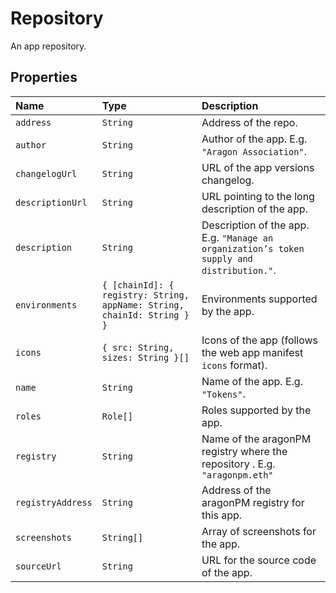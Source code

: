 # Repository

An app repository.

## Properties

| Name              | Type                                                                    | Description                                                                               |
| :---------------- | :---------------------------------------------------------------------- | :---------------------------------------------------------------------------------------- |
| `address`         | `String`                                                                | Address of the repo.                                                                      |
| `author`          | `String`                                                                | Author of the app. E.g. `"Aragon Association"`.                                           |
| `changelogUrl`    | `String`                                                                | URL of the app versions changelog.                                                        |
| `descriptionUrl`  | `String`                                                                | URL pointing to the long description of the app.                                          |
| `description`     | `String`                                                                | Description of the app. E.g. `"Manage an organization’s token supply and distribution."`. |
| `environments`    | `{ [chainId]: { registry: String, appName: String, chainId: String } }` | Environments supported by the app.                                                        |
| `icons`           | `{ src: String, sizes: String }[]`                                      | Icons of the app \(follows the web app manifest `icons` format\).                         |
| `name`            | `String`                                                                | Name of the app. E.g. `"Tokens"`.                                                         |
| `roles`           | `Role[]`                                                                | Roles supported by the app.                                                               |
| `registry`        | `String`                                                                | Name of the aragonPM registry where the repository . E.g. `"aragonpm.eth"`                |
| `registryAddress` | `String`                                                                | Address of the aragonPM registry for this app.                                            |
| `screenshots`     | `String[]`                                                              | Array of screenshots for the app.                                                         |
| `sourceUrl`       | `String`                                                                | URL for the source code of the app.                                                       |

